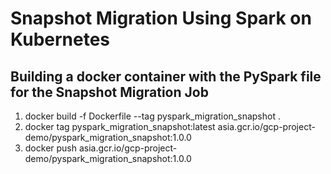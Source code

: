 # Snapshot Migration Using Spark on Kubernetes

## Building a docker container with the PySpark file for the Snapshot Migration Job

1.  docker build -f Dockerfile --tag pyspark_migration_snapshot .
2. docker tag pyspark_migration_snapshot:latest asia.gcr.io/gcp-project-demo/pyspark_migration_snapshot:1.0.0
3. docker push asia.gcr.io/gcp-project-demo/pyspark_migration_snapshot:1.0.0